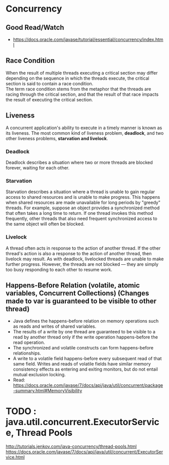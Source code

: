 # Concurrency

## Good Read/Watch
* https://docs.oracle.com/javase/tutorial/essential/concurrency/index.html

## Race Condition
When the result of multiple threads executing a critical section may differ depending on the sequence in which the threads execute, the critical section is said to contain a race condition.\
The term race condition stems from the metaphor that the threads are racing through the critical section, and that the result of that race impacts the result of executing the critical section.

## Liveness
A concurrent application's ability to execute in a timely manner is known as its liveness. The most common kind of liveness problem, **deadlock**, and  two other liveness problems, **starvation and livelock**.


### Deadlock
Deadlock describes a situation where two or more threads are blocked forever, waiting for each other.

### Starvation
Starvation describes a situation where a thread is unable to gain regular access to shared resources and is unable to make progress. This happens when shared resources are made unavailable for long periods by "greedy" threads. For example, suppose an object provides a synchronized method that often takes a long time to return. If one thread invokes this method frequently, other threads that also need frequent synchronized access to the same object will often be blocked.

### Livelock
A thread often acts in response to the action of another thread. If the other thread's action is also a response to the action of another thread, then livelock may result. As with deadlock, livelocked threads are unable to make further progress. However, the threads are not blocked — they are simply too busy responding to each other to resume work.

## Happens-Before Relation (volatile, atomic variables, Concurrent Collections) (Changes made to var is guaranteed to be visible to other thread) 
* Java defines the happens-before relation on memory operations such as reads and writes of shared variables. 
* The results of a write by one thread are guaranteed to be visible to a read by another thread only if the write operation happens-before the read operation. 
* The synchronized and volatile constructs can form happens-before relationships.
* A write to a volatile field happens-before every subsequent read of that same field. Writes and reads of volatile fields have similar memory consistency effects as entering and exiting monitors, but do not entail mutual exclusion locking.
* Read: https://docs.oracle.com/javase/7/docs/api/java/util/concurrent/package-summary.html#MemoryVisibility



# TODO : java.util.concurrent.ExecutorService, Thread Pools
http://tutorials.jenkov.com/java-concurrency/thread-pools.html
https://docs.oracle.com/javase/7/docs/api/java/util/concurrent/ExecutorService.html
